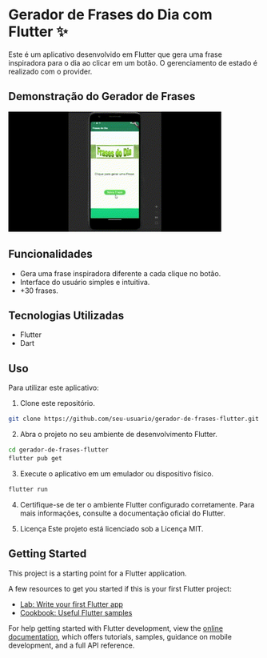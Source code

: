 # Gerador de Frases do Dia com Flutter ✨

Este é um aplicativo desenvolvido em Flutter que gera uma frase inspiradora para o dia ao clicar em um botão. O gerenciamento de estado é realizado com o provider.

## Demonstração do Gerador de Frases

![Demonstração do Aplicativo](doc/showApp.gif)

## Funcionalidades

- Gera uma frase inspiradora diferente a cada clique no botão.
- Interface do usuário simples e intuitiva.
- +30 frases.

## Tecnologias Utilizadas

- Flutter
- Dart

## Uso

Para utilizar este aplicativo:

1. Clone este repositório.
```bash
git clone https://github.com/seu-usuario/gerador-de-frases-flutter.git
```
   
2. Abra o projeto no seu ambiente de desenvolvimento Flutter.
```bash
cd gerador-de-frases-flutter
flutter pub get
```

3. Execute o aplicativo em um emulador ou dispositivo físico.
```bash
flutter run
```
4. Certifique-se de ter o ambiente Flutter configurado corretamente. Para mais informações, consulte a documentação oficial do Flutter.
   
5. Licença
Este projeto está licenciado sob a Licença MIT.


## Getting Started

This project is a starting point for a Flutter application.

A few resources to get you started if this is your first Flutter project:

- [Lab: Write your first Flutter app](https://docs.flutter.dev/get-started/codelab)
- [Cookbook: Useful Flutter samples](https://docs.flutter.dev/cookbook)

For help getting started with Flutter development, view the
[online documentation](https://docs.flutter.dev/), which offers tutorials,
samples, guidance on mobile development, and a full API reference.

